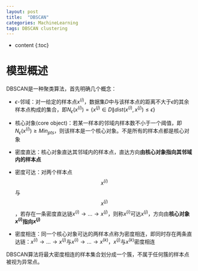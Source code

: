 ```yaml
---
layout: post
title:  "DBSCAN"
categories: MachineLearning
tags: DBSCAN clustering
---
```


* content
{:toc}

# 模型概述

DBSCAN是一种聚类算法，首先明确几个概念：

- $\epsilon$-邻域：对一给定的样本点$x^{(i)}$，数据集$D$中与该样本点的距离不大于$\epsilon$的其余样本点构成的集合，即$N_{\epsilon}(x^{(i)})=\{x^{(j)}\in{D}\|dist(x^{(i)},x^{(j)})\le\epsilon\}$

- 核心对象(core object)：若某一样本的邻域内样本数不小于一个阈值，即$N_{\epsilon}(x^{(i)}){\ge}Min_{pts}$，则该样本是一个核心对象。不是所有的样本点都是核心对象

- 密度直达：核心对象直达其邻域内的样本点，直达方向**由核心对象指向其邻域内的样本点**

- 密度可达：对两个样本点$$x^{(i)}$$与$$x^{(j)}$$，若存在一条密度直达链$x^{(i)}\rightarrow...{\rightarrow}x^{(j)}$，则称$x^{(i)}$可达$x^{(j)}$，方向由**核心对象$x^{(i)}$指向$x^{(j)}$**

- 密度相连：同一个核心对象可达的两样本点称为密度相连，即同时存在两条直达链：$x^{(i)}\rightarrow...{\rightarrow}x^{(j)}$与$x^{(i)}\rightarrow...{\rightarrow}x^{(k)}$，$x^{(j)}$与$x^{(k)}$密度相连

DBSCAN算法将最大密度相连的样本集合划分成一个簇，不属于任何簇的样本点被视为异常点。